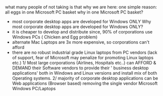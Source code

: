 what many people of not taking is that why we are here:
one simple reason: all eggs in one Microsoft PC basket
why in one Microsoft PC basket?
- most corporate desktop apps are developed for Windows ONLY
Why most corporate desktop apps are developed for Windows ONLY?
- it is cheaper to develop and distribute since, 90% of corporations use Windows PCs ( Chicken and Egg problem)
- alternate Mac Laptops are 3x more expensive, so corporations can't afford
- there are no robust industrial grade Linux laptops from PC vendors (lack of support, fear of Microsoft may penalize for promoting Linux laptops etc.)
1/ Most large corporations (Airlines, Hospitals etc..) can AFFORD & DEMAND their Software vendors to provide their ' business desktop applications' both in Windows and Linux versions and install mix of both Operating systems.
2/ majority of corporate desktop applications can be Web applications (Browser based) removing the single vendor Microsoft Windows PC/Laptops
